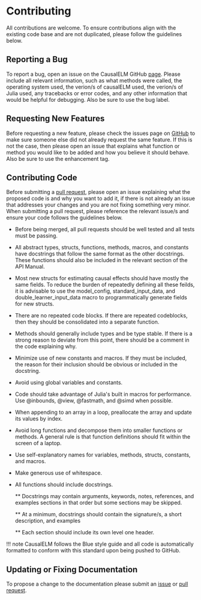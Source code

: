 # Contributing
All contributions are welcome. To ensure contributions align with the existing code base and 
are not duplicated, please follow the guidelines below.

## Reporting a Bug
To report a bug, open an issue on the CausalELM GitHub [page](https://github.com/dscolby/CausalELM.jl/issues). Please include all relevant information, such as what methods were called, the operating system used, the 
verion/s of causalELM used, the verion/s of Julia used, any tracebacks or error codes, and 
any other information that would be helpful for debugging. Also be sure to use the bug label.

## Requesting New Features
Before requesting a new feature, please check the issues page on [GitHub](https://github.com/dscolby/CausalELM.jl/issues) to make sure someone else did not already request the same feature. If this is not the case, then please 
open an issue that explains what function or method you would like to be added and how you 
believe it should behave. Also be sure to use the enhancement tag.

## Contributing Code
Before submitting a [pull request](https://github.com/dscolby/CausalELM.jl/pulls), please open an issue explaining what the proposed code is and why you want to add it, if there is not already an issue that addresses your 
changes and you are not fixing something very minor. When submitting a pull request, please 
reference the relevant issue/s and ensure your code follows the guidelines below.

*   Before being merged, all pull requests should be well tested and all tests must be passing.

*   All abstract types, structs, functions, methods, macros, and constants have docstrings 
    that follow the same format as the other docstrings. These functions should also be 
    included in the relevant section of the API Manual.

*   Most new structs for estimating causal effects should have mostly the same fields. To 
    reduce the burden of repeatedly defining all these feilds, it is advisable to use the 
    model_config, standard_input_data, and double_learner_input_data macro to 
    programmatically generate fields for new structs.

*   There are no repeated code blocks. If there are repeated codeblocks, then they should be 
    consolidated into a separate function.

*   Methods should generally include types and be type stable. If there is a strong reason 
    to deviate from this point, there should be a comment in the code explaining why.

*   Minimize use of new constants and macros. If they must be included, the reason for their 
    inclusion should be obvious or included in the docstring.

*   Avoid using global variables and constants.

*   Code should take advantage of Julia's built in macros for performance. Use @inbounds, 
    @view, @fastmath, and @simd when possible.

*   When appending to an array in a loop, preallocate the array and update its values by 
    index.

*   Avoid long functions and decompose them into smaller functions or methods. A general 
    rule is that function definitions should fit within the screen of a laptop.

*   Use self-explanatory names for variables, methods, structs, constants, and macros.

*   Make generous use of whitespace.

*   All functions should include docstrings.

    **  Docstrings may contain arguments, keywords, notes, references, and examples sections 
        in that order but some sections may be skipped.

    **  At a minimum, docstrings should contain the signature/s, a short description, and 
        examples

    **  Each section should include its own level one header.

!!! note
    CausalELM follows the Blue style guide and all code is automatically formatted to conform 
    with this standard upon being pushed to GitHub.

## Updating or Fixing Documentation
To propose a change to the documentation please submit an [issue](https://github.com/dscolby/CausalELM.jl/issues) 
or [pull request](https://github.com/dscolby/CausalELM.jl/pulls).